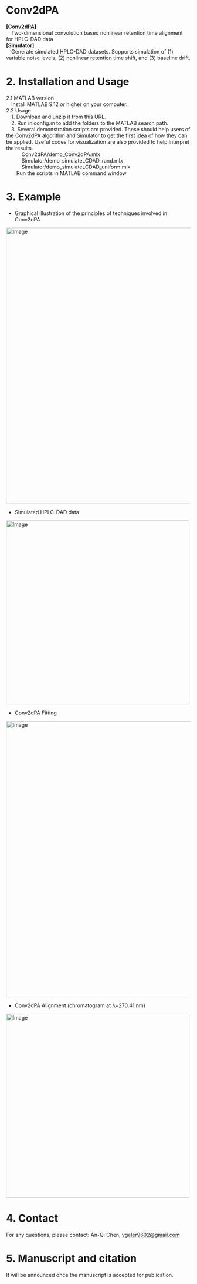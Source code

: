 # Conv2dPA
**[Conv2dPA]**\
&emsp;Two-dimensional convolution based nonlinear retention time alignment for HPLC-DAD data\
**[Simulator]**\
&emsp;Generate simulated HPLC-DAD datasets. Supports simulation of (1) variable noise levels, (2) nonlinear retention time shift, and (3) baseline drift.

# 2. Installation and Usage
2.1 MATLAB version\
&emsp;Install MATLAB 9.12 or higher on your computer.\
2.2 Usage\
&emsp;1. Download and unzip it from this URL.\
&emsp;2. Run iniconfig.m to add the folders to the MATLAB search path.\
&emsp;3. Several demonstration scripts are provided. These should help users of the Conv2dPA algorithm and Simulator to get the first idea of how they can be applied. Useful codes for visualization are also provided to help interpret the results.\
&emsp;&emsp;&emsp;Conv2dPA/demo_Conv2dPA.mlx \
&emsp;&emsp;&emsp;Simulator/demo_simulateLCDAD_rand.mlx \
&emsp;&emsp;&emsp;Simulator/demo_simulateLCDAD_uniform.mlx \
&emsp;&emsp;Run the scripts in MATLAB command window

# 3. Example
- Graphical illustration of the principles of techniques involved in Conv2dPA
<img src="https://github.com/V-Geler/v_Conv2dPA/blob/main/img/Conv2dPA_flowchart.png" alt="Image" width="750" height="auto">

- Simulated HPLC-DAD data
<img src="https://github.com/V-Geler/v_Conv2dPA/blob/main/img/Simulator_uniform.jpg" alt="Image" width="500" height="auto">

- Conv2dPA Fitting
<img src="https://github.com/V-Geler/v_Conv2dPA/blob/main/img/Conv2dPA_Fitting.jpg" alt="Image" width="750" height="auto">

- Conv2dPA Alignment (chromatogram at λ=270.41 nm)
<img src="https://github.com/V-Geler/v_Conv2dPA/blob/main/img/RawData%26Conv2dPA_chroma270.jpg" alt="Image" width="500" height="auto">

# 4. Contact
For any questions, please contact: An-Qi Chen, vgeler9602@gmail.com

# 5. Manuscript and citation
It will be announced once the manuscript is accepted for publication.